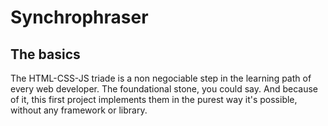 # Synchrophraser

## The basics

The HTML-CSS-JS triade is a non negociable step in the learning path of every web developer. The foundational stone, you could say. And because of it, this first project implements them in the purest way it's possible, without any framework or library.

 
